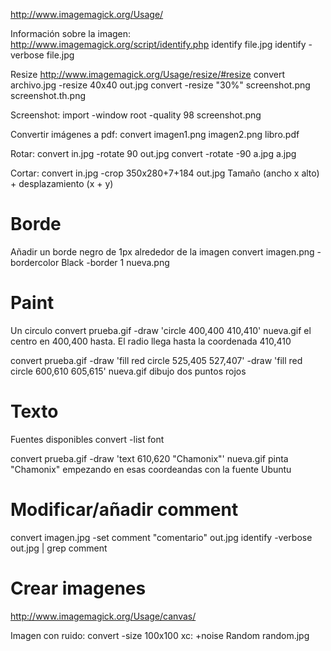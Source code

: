 http://www.imagemagick.org/Usage/

Información sobre la imagen:
http://www.imagemagick.org/script/identify.php
identify file.jpg
identify -verbose file.jpg


Resize
http://www.imagemagick.org/Usage/resize/#resize
convert archivo.jpg -resize 40x40 out.jpg
convert -resize "30%" screenshot.png screenshot.th.png

Screenshot:
import -window root -quality 98 screenshot.png

Convertir imágenes a pdf:
convert imagen1.png imagen2.png libro.pdf

Rotar:
convert in.jpg -rotate 90 out.jpg
convert -rotate -90 a.jpg a.jpg

Cortar:
convert in.jpg -crop 350x280+7+184 out.jpg
  Tamaño (ancho x alto) + desplazamiento (x + y)

# Borde
Añadir un borde negro de 1px alrededor de la imagen
convert imagen.png -bordercolor Black -border 1 nueva.png

# Paint
Un circulo
convert prueba.gif -draw 'circle 400,400 410,410' nueva.gif
  el centro en 400,400 hasta. El radio llega hasta la coordenada 410,410

convert prueba.gif -draw 'fill red circle 525,405 527,407' -draw 'fill red circle 600,610 605,615' nueva.gif
  dibujo dos puntos rojos

# Texto
Fuentes disponibles
convert -list font

convert prueba.gif -draw 'text 610,620 "Chamonix"' nueva.gif
  pinta "Chamonix" empezando en esas coordeandas con la fuente Ubuntu

# Modificar/añadir comment
convert imagen.jpg -set comment "comentario" out.jpg
identify -verbose out.jpg | grep comment

# Crear imagenes
http://www.imagemagick.org/Usage/canvas/

Imagen con ruido:
convert -size 100x100 xc: +noise Random random.jpg
